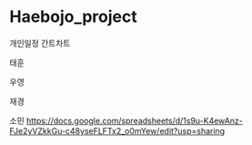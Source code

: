# Haebojo_project

개인일정 간트차트

태훈 

우영

재경

소민  https://docs.google.com/spreadsheets/d/1s9u-K4ewAnz-FJe2yVZkkGu-c48yseFLFTx2_o0mYew/edit?usp=sharing
